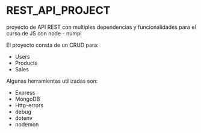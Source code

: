 # REST_API_PROJECT
proyecto de API REST con multiples dependencias y funcionalidades para el curso de JS con node - numpi

El proyecto consta de un CRUD para:
* Users
* Products
* Sales

Algunas herramientas utilizadas son:
* Express
* MongoDB
* Http-errors
* debug
* dotenv
* nodemon
